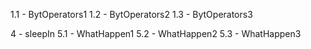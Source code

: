 1.1 - BytOperators1
1.2 - BytOperators2
1.3 - BytOperators3



4 - sleepIn
5.1 - WhatHappen1
5.2 - WhatHappen2
5.3 - WhatHappen3
